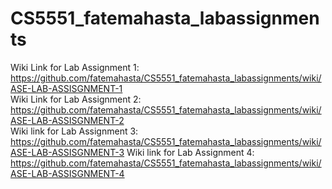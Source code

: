# CS5551_fatemahasta_labassignments  
Wiki Link for Lab Assignment 1: https://github.com/fatemahasta/CS5551_fatemahasta_labassignments/wiki/ASE-LAB-ASSISGNMENT-1  
Wiki Link for Lab Assignment 2: https://github.com/fatemahasta/CS5551_fatemahasta_labassignments/wiki/ASE-LAB-ASSISGNMENT-2  
Wiki link for Lab Assignment 3: https://github.com/fatemahasta/CS5551_fatemahasta_labassignments/wiki/ASE-LAB-ASSISGNMENT-3
Wiki link for Lab Assignment 4: https://github.com/fatemahasta/CS5551_fatemahasta_labassignments/wiki/ASE-LAB-ASSISGNMENT-4
